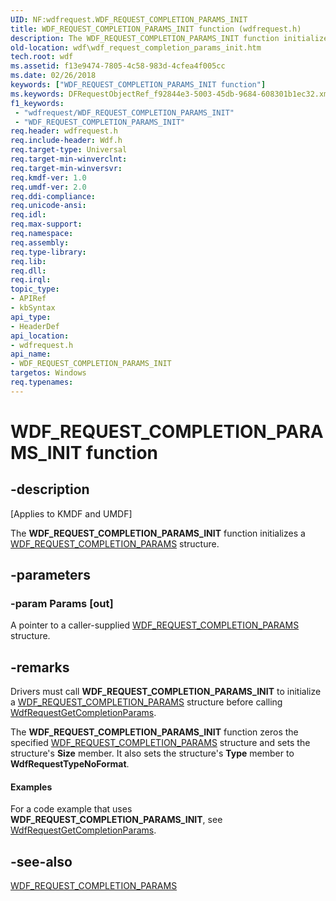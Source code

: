 ```yaml
---
UID: NF:wdfrequest.WDF_REQUEST_COMPLETION_PARAMS_INIT
title: WDF_REQUEST_COMPLETION_PARAMS_INIT function (wdfrequest.h)
description: The WDF_REQUEST_COMPLETION_PARAMS_INIT function initializes a WDF_REQUEST_COMPLETION_PARAMS structure.
old-location: wdf\wdf_request_completion_params_init.htm
tech.root: wdf
ms.assetid: f13e9474-7805-4c58-983d-4cfea4f005cc
ms.date: 02/26/2018
keywords: ["WDF_REQUEST_COMPLETION_PARAMS_INIT function"]
ms.keywords: DFRequestObjectRef_f92844e3-5003-45db-9684-608301b1ec32.xml, WDF_REQUEST_COMPLETION_PARAMS_INIT, WDF_REQUEST_COMPLETION_PARAMS_INIT function, kmdf.wdf_request_completion_params_init, wdf.wdf_request_completion_params_init, wdfrequest/WDF_REQUEST_COMPLETION_PARAMS_INIT
f1_keywords:
 - "wdfrequest/WDF_REQUEST_COMPLETION_PARAMS_INIT"
 - "WDF_REQUEST_COMPLETION_PARAMS_INIT"
req.header: wdfrequest.h
req.include-header: Wdf.h
req.target-type: Universal
req.target-min-winverclnt: 
req.target-min-winversvr: 
req.kmdf-ver: 1.0
req.umdf-ver: 2.0
req.ddi-compliance: 
req.unicode-ansi: 
req.idl: 
req.max-support: 
req.namespace: 
req.assembly: 
req.type-library: 
req.lib: 
req.dll: 
req.irql: 
topic_type:
- APIRef
- kbSyntax
api_type:
- HeaderDef
api_location:
- wdfrequest.h
api_name:
- WDF_REQUEST_COMPLETION_PARAMS_INIT
targetos: Windows
req.typenames: 
---
```


# WDF_REQUEST_COMPLETION_PARAMS_INIT function


## -description


<p class="CCE_Message">[Applies to KMDF and UMDF]</p>

The <b>WDF_REQUEST_COMPLETION_PARAMS_INIT</b> function initializes a <a href="https://docs.microsoft.com/windows-hardware/drivers/ddi/wdfrequest/ns-wdfrequest-_wdf_request_completion_params">WDF_REQUEST_COMPLETION_PARAMS</a> structure.


## -parameters




### -param Params [out]

A pointer to a caller-supplied <a href="https://docs.microsoft.com/windows-hardware/drivers/ddi/wdfrequest/ns-wdfrequest-_wdf_request_completion_params">WDF_REQUEST_COMPLETION_PARAMS</a> structure.


## -remarks



Drivers must call <b>WDF_REQUEST_COMPLETION_PARAMS_INIT</b> to initialize a <a href="https://docs.microsoft.com/windows-hardware/drivers/ddi/wdfrequest/ns-wdfrequest-_wdf_request_completion_params">WDF_REQUEST_COMPLETION_PARAMS</a> structure before calling <a href="https://docs.microsoft.com/windows-hardware/drivers/ddi/wdfrequest/nf-wdfrequest-wdfrequestgetcompletionparams">WdfRequestGetCompletionParams</a>.

The <b>WDF_REQUEST_COMPLETION_PARAMS_INIT</b> function zeros the specified <a href="https://docs.microsoft.com/windows-hardware/drivers/ddi/wdfrequest/ns-wdfrequest-_wdf_request_completion_params">WDF_REQUEST_COMPLETION_PARAMS</a> structure and sets the structure's <b>Size</b> member. It also sets the structure's <b>Type</b> member to <b>WdfRequestTypeNoFormat</b>.


#### Examples

For a code example that uses <b>WDF_REQUEST_COMPLETION_PARAMS_INIT</b>, see <a href="https://docs.microsoft.com/windows-hardware/drivers/ddi/wdfrequest/nf-wdfrequest-wdfrequestgetcompletionparams">WdfRequestGetCompletionParams</a>.

<div class="code"></div>



## -see-also




<a href="https://docs.microsoft.com/windows-hardware/drivers/ddi/wdfrequest/ns-wdfrequest-_wdf_request_completion_params">WDF_REQUEST_COMPLETION_PARAMS</a>
 

 

